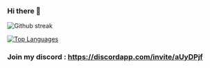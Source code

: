 ### Hi there 👋

![Github streak](https://github-readme-streak-stats.herokuapp.com/?user=EpickaMC&layout=compact&theme=algolia&hide_border=true)

[![Top Languages](https://github-readme-stats.vercel.app/api/top-langs/?username=EpickaMC&layout=compact&theme=algolia&hide_border=true)](https://github.com/EpickaMC)

### Join my discord : https://discordapp.com/invite/aUyDPjf

<!--
**EpickaMC/EpickaMC** is a ✨ _special_ ✨ repository because its `README.md` (this file) appears on your GitHub profile.

Here are some ideas to get you started:

- 🔭 I’m currently working on ...
- 🌱 I’m currently learning ...
- 👯 I’m looking to collaborate on ...
- 🤔 I’m looking for help with ...
- 💬 Ask me about ...
- 📫 How to reach me: ...
- 😄 Pronouns: ...
- ⚡ Fun fact: ...
-->
